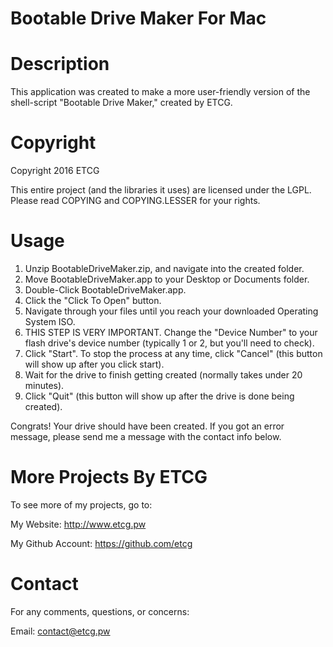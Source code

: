 # Bootable Drive Maker For Mac

# Description
This application was created to make a more user-friendly version of the shell-script "Bootable Drive Maker," created by ETCG.

# Copyright
Copyright 2016 ETCG

This entire project (and the libraries it uses) are licensed under the LGPL. Please read COPYING and COPYING.LESSER for your rights.

# Usage
1. Unzip BootableDriveMaker.zip, and navigate into the created folder.
2. Move BootableDriveMaker.app to your Desktop or Documents folder.
3. Double-Click BootableDriveMaker.app.
4. Click the "Click To Open" button.
5. Navigate through your files until you reach your downloaded Operating System ISO.
6. THIS STEP IS VERY IMPORTANT. Change the "Device Number" to your flash drive's device number (typically 1 or 2, but you'll need to check).
7. Click "Start". To stop the process at any time, click "Cancel" (this button will show up after you click start).
8. Wait for the drive to finish getting created (normally takes under 20 minutes).
9. Click "Quit" (this button will show up after the drive is done being created).

Congrats! Your drive should have been created. 
If you got an error message, please send me a message with the contact info below.

# More Projects By ETCG
To see more of my projects, go to:

My Website: http://www.etcg.pw

My Github Account: https://github.com/etcg

# Contact
For any comments, questions, or concerns:

Email: contact@etcg.pw
